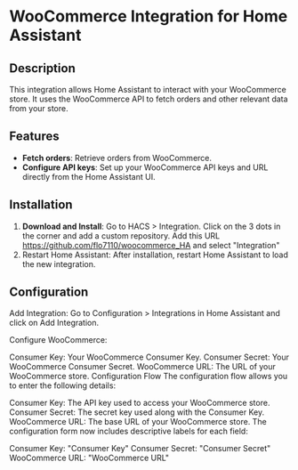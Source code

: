 # WooCommerce Integration for Home Assistant

## Description

This integration allows Home Assistant to interact with your WooCommerce store. It uses the WooCommerce API to fetch orders and other relevant data from your store.

## Features

- **Fetch orders**: Retrieve orders from WooCommerce.
- **Configure API keys**: Set up your WooCommerce API keys and URL directly from the Home Assistant UI.

## Installation

1. **Download and Install**: Go to HACS > Integration. Click on the 3 dots in the corner and add a custom repository. Add this URL https://github.com/flo7110/woocommerce_HA and select "Integration"
2. Restart Home Assistant: After installation, restart Home Assistant to load the new integration.

## Configuration
Add Integration: Go to Configuration > Integrations in Home Assistant and click on Add Integration.

Configure WooCommerce:

Consumer Key: Your WooCommerce Consumer Key.
Consumer Secret: Your WooCommerce Consumer Secret.
WooCommerce URL: The URL of your WooCommerce store.
Configuration Flow
The configuration flow allows you to enter the following details:

Consumer Key: The API key used to access your WooCommerce store.
Consumer Secret: The secret key used along with the Consumer Key.
WooCommerce URL: The base URL of your WooCommerce store.
The configuration form now includes descriptive labels for each field:

Consumer Key: "Consumer Key"
Consumer Secret: "Consumer Secret"
WooCommerce URL: "WooCommerce URL"